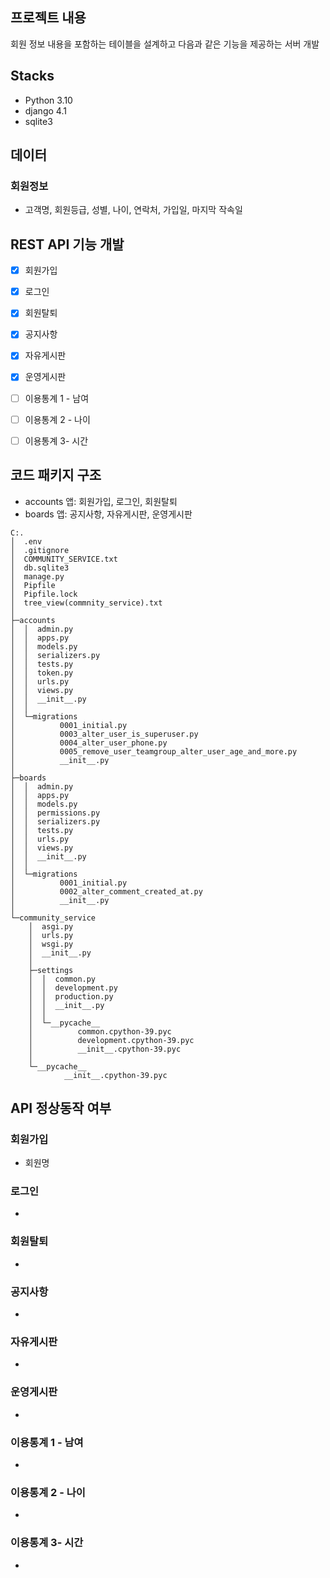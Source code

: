 ## 프로젝트 내용
회원 정보 내용을 포함하는 테이블을 설계하고 다음과 같은 기능을 제공하는 서버 개발


## Stacks
- Python 3.10
- django 4.1
- sqlite3


## 데이터
### 회원정보
- 고객명, 회원등급, 성별, 나이, 연락처, 가입일, 마지막 작속일


## REST API 기능 개발
- [x]  회원가입
- [x]  로그인
- [x]  회원탈퇴
- [x]  공지사항
- [x]  자유게시판
- [x]  운영게시판
- [ ]  이용통계 1 - 남여
- [ ]  이용통계 2 - 나이
- [ ]  이용통계 3- 시간


## 코드 패키지 구조
- accounts 앱: 회원가입, 로그인, 회원탈퇴
- boards 앱: 공지사항, 자유게시판, 운영게시판
```
C:.
│  .env
│  .gitignore
│  COMMUNITY_SERVICE.txt
│  db.sqlite3
│  manage.py
│  Pipfile
│  Pipfile.lock
│  tree_view(commnity_service).txt
│  
├─accounts
│  │  admin.py
│  │  apps.py
│  │  models.py
│  │  serializers.py
│  │  tests.py
│  │  token.py
│  │  urls.py
│  │  views.py
│  │  __init__.py
│  │  
│  └─migrations
│          0001_initial.py
│          0003_alter_user_is_superuser.py
│          0004_alter_user_phone.py
│          0005_remove_user_teamgroup_alter_user_age_and_more.py
│          __init__.py
│          
├─boards
│  │  admin.py
│  │  apps.py
│  │  models.py
│  │  permissions.py
│  │  serializers.py
│  │  tests.py
│  │  urls.py
│  │  views.py
│  │  __init__.py
│  │  
│  └─migrations
│          0001_initial.py
│          0002_alter_comment_created_at.py
│          __init__.py
│          
└─community_service
    │  asgi.py
    │  urls.py
    │  wsgi.py
    │  __init__.py
    │  
    ├─settings
    │  │  common.py
    │  │  development.py
    │  │  production.py
    │  │  __init__.py
    │  │  
    │  └─__pycache__
    │          common.cpython-39.pyc
    │          development.cpython-39.pyc
    │          __init__.cpython-39.pyc
    │          
    └─__pycache__
            __init__.cpython-39.pyc
```


## API 정상동작 여부
### 회원가입
- 회원명

### 로그인
- 

### 회원탈퇴
- 

### 공지사항
- 

### 자유게시판
- 

### 운영게시판
- 

### 이용통계 1 - 남여
- 

### 이용통계 2 - 나이
- 

### 이용통계 3- 시간
- 



